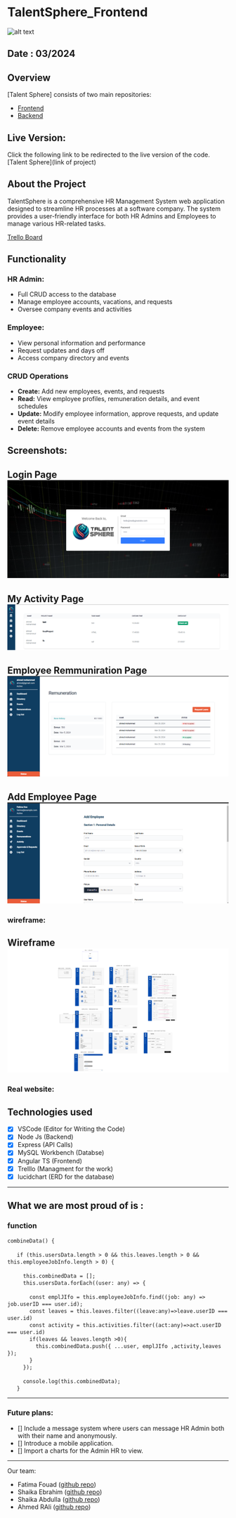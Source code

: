 # TalentSphere_Frontend

![alt text](<Copy of Reci-.png>)

## Date : 03/2024

## Overview

[Talent Sphere] consists of two main repositories:

- [Frontend](https://github.com/fsky99/project4_Frontend)
- [Backend](https://github.com/fsky99/project4_Backend)

## Live Version:

Click the following link to be redirected to the live version of the code. [Talent Sphere](link of project)

## About the Project

TalentSphere is a comprehensive HR Management System web application designed to streamline HR processes at a software company. The system provides a user-friendly interface for both HR Admins and Employees to manage various HR-related tasks.

[Trello Board](https://trello.com/b/ZpscjDPo/project4)

## Functionality

### HR Admin:

- Full CRUD access to the database
- Manage employee accounts, vacations, and requests
- Oversee company events and activities

### Employee:

- View personal information and performance
- Request updates and days off
- Access company directory and events

### CRUD Operations

- **Create:** Add new employees, events, and requests
- **Read:** View employee profiles, remuneration details, and event schedules
- **Update:** Modify employee information, approve requests, and update event details
- **Delete:** Remove employee accounts and events from the system

## Screenshots:
## Login Page ![Login Page](login.png)
## My Activity Page ![My ACtivity Page](myActivity.png)
## Employee Remmuniration Page ![Emp Page](emplooyeeRemmuniration.png)
## Add Employee  Page ![Add emp Page](addEmp.png)




### wireframe:
## Wireframe ![Home Page](Home.png)

### Real website:

## Technologies used

- [x] VSCode (Editor for Writing the Code)
- [x] Node Js (Backend)
- [x] Express (API Calls)
- [x] MySQL Workbench (Databse)
- [x] Angular TS (Frontend)
- [x] Trelllo (Managment for the work)
- [x] lucidchart (ERD for the database)

---

## What we are most proud of is :

### function

```
combineData() {
   
   if (this.usersData.length > 0 && this.leaves.length > 0 && this.employeeJobInfo.length > 0) {
 
     this.combinedData = [];
     this.usersData.forEach((user: any) => {
      
       const emplJIfo = this.employeeJobInfo.find((job: any) => job.userID === user.id);
       const leaves = this.leaves.filter((leave:any)=>leave.userID === user.id)
       const activity = this.activities.filter((act:any)=>act.userID === user.id)
       if(leaves && leaves.length >0){
         this.combinedData.push({ ...user, emplJIfo ,activity,leaves });
       }
     });

     console.log(this.combinedData);
   }
```

---

### Future plans:

- [] Include a message system where users can message HR Admin both with their name and anonymously.
- [] Introduce a mobile application.
- [] Import a charts for the Admin HR to view. 

---

Our team:

- Fatima Fouad ([github repo](https://github.com/fsky99))
- Shaika Ebrahim ([github repo](https://github.com/Shaikhask))
- Shaika Abdulla ([github repo](https://github.com/Shaikha277))
- Ahmed RAli ([github repo](https://github.com/Ahmedrali1))
